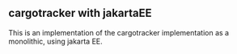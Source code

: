## cargotracker with jakartaEE

This is an implementation of the cargotracker implementation as a monolithic, using jakarta EE.